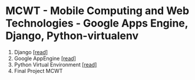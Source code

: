 # MCWT - Mobile Computing and Web Technologies - Google Apps Engine, Django, Python-virtualenv

1.  Django [[read]](https://github.com/syaifulahdan/MCWT/tree/master/Django)
2.  Google AppEngine [[read]](https://github.com/syaifulahdan/MCWT/tree/master/GAE)
3.  Python Virtual Environment [[read]](https://github.com/syaifulahdan/MCWT/tree/master/Python-virtualenv)
4.  Final Project MCWT
